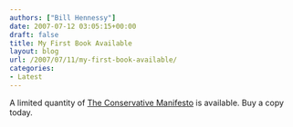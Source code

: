 ```yaml
---
authors: ["Bill Hennessy"]
date: 2007-07-12 03:05:15+00:00
draft: false
title: My First Book Available
layout: blog
url: /2007/07/11/my-first-book-available/
categories:
- Latest
---
```


A limited quantity of [The Conservative Manifesto](https://cgi.ebay.com/ws/eBayISAPI.dll?ViewItem&item=270144444441) is available.  Buy a copy today.
